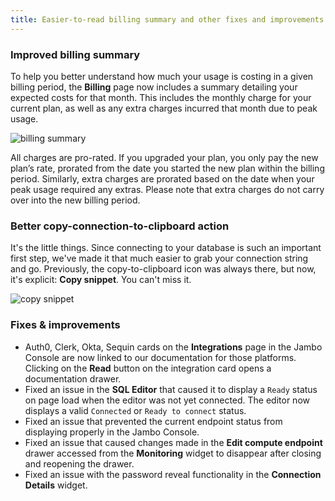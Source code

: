 ```yaml
---
title: Easier-to-read billing summary and other fixes and improvements
---
```


### Improved billing summary

To help you better understand how much your usage is costing in a given billing period, the **Billing** page now includes a summary detailing your expected costs for that month. This includes the monthly charge for your current plan, as well as any extra charges incurred that month due to peak usage.

![billing summary](/docs/relnotes/billing_summary.png)

All charges are pro-rated. If you upgraded your plan, you only pay the new plan’s rate, prorated from the date you started the new plan within the billing period. Similarly, extra charges are prorated based on the date when your peak usage required any extras. Please note that extra charges do not carry over into the new billing period.

### Better copy-connection-to-clipboard action

It's the little things. Since connecting to your database is such an important first step, we've made it that much easier to grab your connection string and go. Previously, the copy-to-clipboard icon was always there, but now, it's explicit: **Copy snippet**. You can't miss it.

![copy snippet](/docs/relnotes/copy_snippet.png)

### Fixes & improvements

- Auth0, Clerk, Okta, Sequin cards on the **Integrations** page in the Jambo Console are now linked to our documentation for those platforms. Clicking on the **Read** button on the integration card opens a documentation drawer.
- Fixed an issue in the **SQL Editor** that caused it to display a `Ready` status on page load when the editor was not yet connected. The editor now displays a valid `Connected` or `Ready to connect` status.
- Fixed an issue that prevented the current endpoint status from displaying properly in the Jambo Console.
- Fixed an issue that caused changes made in the **Edit compute endpoint** drawer accessed from the **Monitoring** widget to disappear after closing and reopening the drawer.
- Fixed an issue with the password reveal functionality in the **Connection Details** widget.
